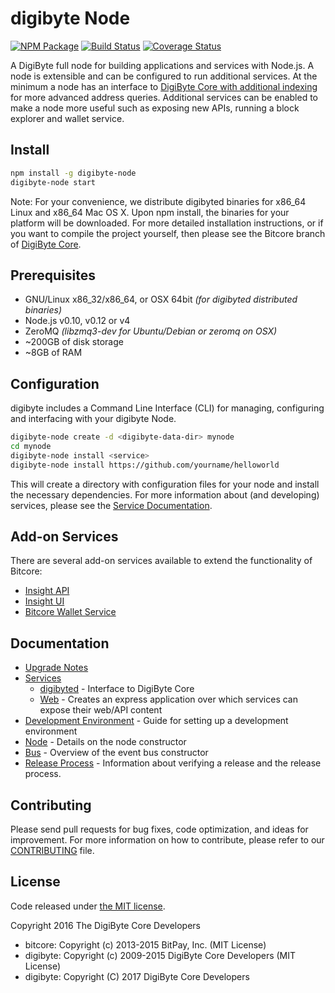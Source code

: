 digibyte Node
============

[![NPM Package](https://img.shields.io/npm/v/digibyte-node.svg?style=flat-square)](https://www.npmjs.org/package/digibyte-node)
[![Build Status](https://img.shields.io/travis/digibyte-project/digibyte-node.svg?branch=master&style=flat-square)](https://travis-ci.org/digibyte-project/digibyte-node)
[![Coverage Status](https://img.shields.io/coveralls/digibyte-project/digibyte-node.svg?style=flat-square)](https://coveralls.io/r/digibyte-project/digibyte-node)

A DigiByte full node for building applications and services with Node.js. A node is extensible and can be configured to run additional services. At the minimum a node has an interface to [DigiByte Core with additional indexing](https://github.com/digibyte/digibyte) for more advanced address queries. Additional services can be enabled to make a node more useful such as exposing new APIs, running a block explorer and wallet service.

## Install

```bash
npm install -g digibyte-node
digibyte-node start
```

Note: For your convenience, we distribute digibyted binaries for x86_64 Linux and x86_64 Mac OS X. Upon npm install, the binaries for your platform will be downloaded. For more detailed installation instructions, or if you want to compile the project yourself, then please see the Bitcore branch of [DigiByte Core](https://github.com/digibyte/digibyte).

## Prerequisites

- GNU/Linux x86_32/x86_64, or OSX 64bit *(for digibyted distributed binaries)*
- Node.js v0.10, v0.12 or v4
- ZeroMQ *(libzmq3-dev for Ubuntu/Debian or zeromq on OSX)*
- ~200GB of disk storage
- ~8GB of RAM

## Configuration

digibyte includes a Command Line Interface (CLI) for managing, configuring and interfacing with your digibyte Node.

```bash
digibyte-node create -d <digibyte-data-dir> mynode
cd mynode
digibyte-node install <service>
digibyte-node install https://github.com/yourname/helloworld
```

This will create a directory with configuration files for your node and install the necessary dependencies. For more information about (and developing) services, please see the [Service Documentation](docs/services.md).

## Add-on Services

There are several add-on services available to extend the functionality of Bitcore:

- [Insight API](https://github.com/digibyte/insight-digibyte-api)
- [Insight UI](https://github.com/digibyte/insight-digibyte-ui)
- [Bitcore Wallet Service](https://github.com/digibyte/bitcore-wallet-service)

## Documentation

- [Upgrade Notes](docs/upgrade.md)
- [Services](docs/services.md)
  - [digibyted](docs/services/digibyted.md) - Interface to DigiByte Core
  - [Web](docs/services/web.md) - Creates an express application over which services can expose their web/API content
- [Development Environment](docs/development.md) - Guide for setting up a development environment
- [Node](docs/node.md) - Details on the node constructor
- [Bus](docs/bus.md) - Overview of the event bus constructor
- [Release Process](docs/release.md) - Information about verifying a release and the release process.

## Contributing

Please send pull requests for bug fixes, code optimization, and ideas for improvement. For more information on how to contribute, please refer to our [CONTRIBUTING](https://github.com/digibyte/digibyte/blob/master/CONTRIBUTING.md) file.

## License

Code released under [the MIT license](https://github.com/digibyte/digibyte-node/blob/master/LICENSE).

Copyright 2016 The DigiByte Core Developers

- bitcore: Copyright (c) 2013-2015 BitPay, Inc. (MIT License)
- digibyte: Copyright (c) 2009-2015 DigiByte Core Developers (MIT License)
- digibyte: Copyright (C) 2017 DigiByte Core Developers
